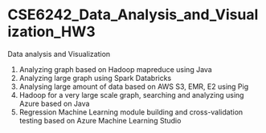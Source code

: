 # CSE6242_Data_Analysis_and_Visualization_HW3

Data analysis and Visualization

1. Analyzing graph based on Hadoop mapreduce using Java
2. Analyzing large graph using Spark Databricks
3. Analysing large amount of data based on AWS S3, EMR, E2 using Pig
4. Hadoop for a very large scale graph, searching and analyzing using Azure based on Java
5. Regression Machine Learning module building and cross-validation testing based on Azure Machine Learning Studio
